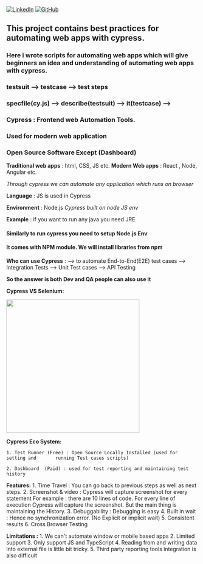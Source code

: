 [![LinkedIn](https://img.shields.io/badge/LinkedIn-%40meer--khan-0077B5?style=for-the-badge&logo=linkedin)](https://www.linkedin.com/in/fazle-yazdan/)     [![GitHub](https://img.shields.io/badge/GitHub-%40meer--khan-181717?style=for-the-badge&logo=github)](https://github.com/fazleyazdan)

## This project contains best practices for automating web apps with cypress.

### Here i wrote scripts for automating web apps which will give beginners an idea and understanding of automating web apps with cypress.

### testsuit --> testcase --> test steps

### specfile(cy.js) --> describe(testsuit) --> it(testcase) -->  


### Cypress : Frontend web Automation Tools. 
###	          Used for modern web application
###	          Open Source Software Except (Dashboard)
	
	
**Traditional web apps** : html, CSS, JS etc.
**Modern Web apps** : React , Node, Angular etc.

*Through cypress we can automate any application which runs on browser*

**Language** : JS is used in Cypress

**Environment** : Node.js
*Cypress built on node JS env*

**Example** : if you want to run any java you need JRE
#### Similarly to run cypress you need to setup Node.js Env
#### It comes with NPM module. We will install libraries from npm

**Who can use Cypress** : 
--> to automate End-to-End(E2E) test cases
--> Integration Tests
--> Unit Test cases 
--> API Testing

**So the answer is both Dev and QA people can also use it**


**Cypress VS Selenium:**

<img src="https://i0.wp.com/automatenow.io/wp-content/uploads/2023/12/selenium-vs-cypress.png?resize=1920%2C1080&ssl=1"  height='350px' />


**Cypress Eco System:**

	1. Test Runner (Free) : Open Source Locally Installed (used for setting and       running Test cases scripts)
	
	2. Dashboard  (Paid) : used for test reporting and maintaining test history
	

**Features:**
	1. Time Travel : You can go back to previous steps as well as next steps. 
	2. Screenshot & video : Cypress will capture screenshot for every statement
	For example : there are 10 lines of code. For every line of execution 
	Cypress will capture the screenshot. But the main thing is maintaining the 
	History.
	3. Debuggability : Debugging is easy
	4. Built in wait : Hence no synchronization error. (No Explicit or implicit wait)
	5. Consistent results 
	6. Cross Browser Testing 

**Limitations :**
	1. We can't automate window or mobile based apps
	2. Limited support
	3. Only support JS and TypeScript 
	4. Reading from and writing data into external file is little bit tricky.
	5. Third party reporting tools integration is also difficult
